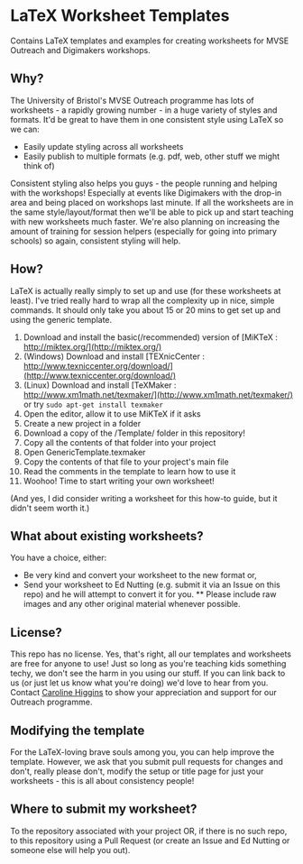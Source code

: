# LaTeX Worksheet Templates

Contains LaTeX templates and examples for creating worksheets for MVSE Outreach and Digimakers workshops.

## Why?

The University of Bristol's MVSE Outreach programme has lots of worksheets - a rapidly growing number - in a huge variety of styles and formats. It'd be great to have them in one consistent style using LaTeX so we can:

* Easily update styling across all worksheets
* Easily publish to multiple formats (e.g. pdf, web, other stuff we might think of)

Consistent styling also helps you guys - the people running and helping with the workshops! Especially at events like Digimakers with the drop-in area and being placed on workshops last minute. If all the worksheets are in the same style/layout/format then we'll be able to pick up and start teaching with new worksheets much faster. We're also planning on increasing the amount of training for session helpers (especially for going into primary schools) so again, consistent styling will help.

## How?

LaTeX is actually really simply to set up and use (for these worksheets at least). I've tried really hard to wrap all the complexity up in nice, simple commands. It should only take you about 15 or 20 mins to get set up and using the generic template.

1. Download and install the basic(/recommended) version of [MiKTeX : http://miktex.org/](http://miktex.org/)
2. (Windows) Download and install [TEXnicCenter : http://www.texniccenter.org/download/](http://www.texniccenter.org/download/)
3. (Linux) Download and install [TeXMaker : http://www.xm1math.net/texmaker/](http://www.xm1math.net/texmaker/) or try `sudo apt-get install texmaker`
4. Open the editor, allow it to use MiKTeX if it asks
5. Create a new project in a folder
6. Download a copy of the /Template/ folder in this repository!
7. Copy all the contents of that folder into your project
8. Open GenericTemplate.texmaker
9. Copy the contents of that file to your project's main file
10. Read the comments in the template to learn how to use it
11. Woohoo! Time to start writing your own worksheet!

(And yes, I did consider writing a worksheet for this how-to guide, but it didn't seem worth it.)

## What about existing worksheets?

You have a choice, either:

* Be very kind and convert your worksheet to the new format or,
* Send your worksheet to Ed Nutting (e.g. submit it via an Issue on this repo) and he will attempt to convert it for you.
** Please include raw images and any other original material whenever possible.

## License?

This repo has no license. Yes, that's right, all our templates and worksheets are free for anyone to use! Just so long as you're teaching kids something techy, we don't see the harm in you using our stuff. If you can link back to us (or just let us know what you're doing) we'd love to hear from you. Contact [Caroline Higgins](http://www.bristol.ac.uk/engineering/people/caroline-higgins/index.html) to show your appreciation and support for our Outreach programme.

## Modifying the template

For the LaTeX-loving brave souls among you, you can help improve the template. However, we ask that you submit pull requests for changes and don't, really please don't, modify the setup or title page for just your worksheets - this is all about consistency people!

## Where to submit my worksheet?

To the repository associated with your project OR, if there is no such repo, to this repository using a Pull Request (or create an Issue and Ed Nutting or someone else will help you out).
